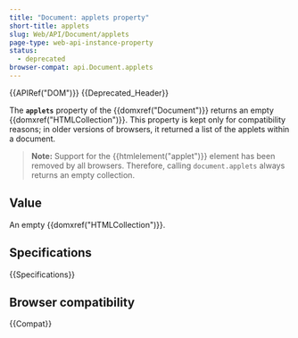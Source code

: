 ```yaml
---
title: "Document: applets property"
short-title: applets
slug: Web/API/Document/applets
page-type: web-api-instance-property
status:
  - deprecated
browser-compat: api.Document.applets
---
```


{{APIRef("DOM")}} {{Deprecated_Header}}

The **`applets`** property of the {{domxref("Document")}} returns an empty {{domxref("HTMLCollection")}}. This property is kept only for compatibility reasons; in older versions of browsers, it returned a list of the applets within a document.

> **Note:** Support for the {{htmlelement("applet")}} element has been removed by all browsers. Therefore, calling `document.applets` always
> returns an empty collection.

## Value

An empty {{domxref("HTMLCollection")}}.

## Specifications

{{Specifications}}

## Browser compatibility

{{Compat}}

